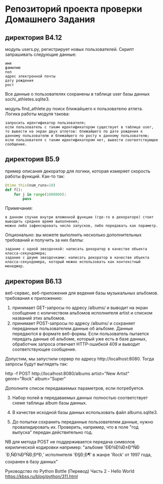 # Репозиторий проекта проверки Домашнего Задания

## директория B4.12

модуль users.py, регистрирует новых пользователей. Скрипт запрашивать следующие данные:

    имя
    фамилию
    пол
    адрес электронной почты
    дату рождения
    рост

Все данные о пользователях сохранены в таблице user базы данных sochi_athletes.sqlite3.

модуль find_athlete.py поиск ближайшего к пользователю атлета. Логика работы модуля такова:

    запросить идентификатор пользователя;
    если пользователь с таким идентификатором существует в таблице user, то вывести на экран двух атлетов: ближайшего по дате рождения к данному пользователю и ближайшего по росту к данному пользователю;
    если пользователя с таким идентификатором нет, вывести соответствующее сообщение.

## директория B5.9

пример описания декоратор для логики, которая измеряет скорость работы функций. Как-то так:

```python
@time_this(num_runs=10)
def f():
    for j in range(1000000):
        pass
```
Примечания:

    в данном случае внутри вложенной функции (где-то в декораторе) стоит выводить среднее время выполнения;
    можно либо зафиксировать число запусков, либо передавать как параметр.

Опционально: вы можете выполнить несколько дополнительных требований и получить за них баллы:

    задание с одной звездочкой: написать декоратор в качестве объекта класса-секундомера;
    задание с двумя звездочками: написать декоратор в качестве объекта класса-секундомера, который можно использовать как контекстный менеджер.

## директория B6.13

веб-сервис, веб-приложения для ведения базы музыкальных альбомов.
требования к приложению:

1. принимает GET-запросы по адресу /albums/<artist> и выводит на экран сообщение с количеством альбомов
исполнителя artist и списком названий этих альбомов.
2. принимает POST-запросы по адресу /albums/ и сохраняет переданные пользователем данные об альбоме.
Данные передаются в формате веб-формы. Если пользователь пытается передать данные об альбоме, который уже есть в базе
данных, обработчик запроса отвечает HTTP-ошибкой 409 и выводит соответствующее сообщение.

Допустим, мы запустили сервер по адресу http://localhost:8080. Тогда запросы будут выглядеть так:

http -f POST http://localhost:8080/albums artist="New Artist" genre="Rock" album="Super"

Дополните список передаваемых параметров, если потребуется.

3. Набор полей в передаваемых данных полностью соответствует схеме таблицы album базы данных.

4. В качестве исходной базы данных использовать файл albums.sqlite3.

5. До попытки сохранить переданные пользователем данные, нужно провалидировать их. Проверить, например, что
в поле "год выпуска" передан действительно год.

NB для метода POST не поддерживается передача символов кирилической кодировки
например: "альбоме 'ÐÐ¾Ð¼Ð±Ð°ÑÐ´Ð¸ÑÐ¾Ð²ÑÐ¸ÐºÐ¸' исполнителя 'Ð§Ð¸Ð¶' в жанре 'Rock' от 1997 года, сохранен
в базу данных"

Руководство по Python Bottle (Перевод) Часть 2 - Hello World
https://kbss.ru/blog/python/311.html